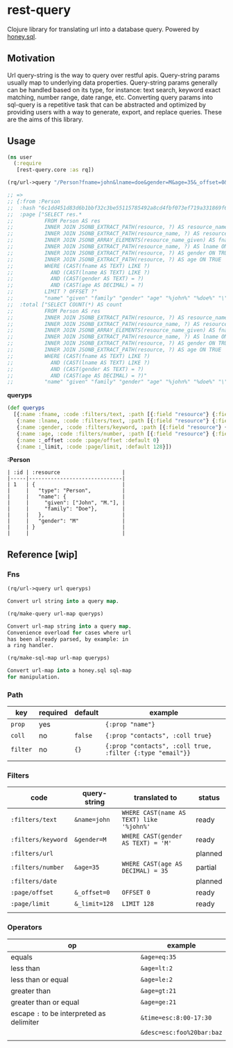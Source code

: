 # rest-query

Clojure library for translating url into a database query. Powered by [honey.sql](https://github.com/seancorfield/honeysql).

## Motivation

Url query-string is the way to query over restful apis. Query-string params usually map to underlying data properties. Query-string params generally can be handled based on its type, for instance: text search, keyword exact matching, number range, date range, etc. Converting query params into sql-query is a repetitive task that can be abstracted and optimized by providing users with a way to generate, export, and replace queries. These are the aims of this library.

## Usage

```clojure
(ns user
  (:require
   [rest-query.core :as rq])

(rq/url->query "/Person?fname=john&lname=doe&gender=M&age=35&_offset=0&_limit=5" queryps)

;; =>
;; {:from :Person
;;  :hash "6c1dd451d83d6b1bbf32c3be55115785492a8cd4fbf073ef719a331869f6c370"
;;  :page ["SELECT res.*
;;          FROM Person AS res 
;;          INNER JOIN JSONB_EXTRACT_PATH(resource, ?) AS resource_name ON TRUE 
;;          INNER JOIN JSONB_EXTRACT_PATH(resource_name, ?) AS resource_name_given ON TRUE 
;;          INNER JOIN JSONB_ARRAY_ELEMENTS(resource_name_given) AS fname ON TRUE 
;;          INNER JOIN JSONB_EXTRACT_PATH(resource_name, ?) AS lname ON TRUE 
;;          INNER JOIN JSONB_EXTRACT_PATH(resource, ?) AS gender ON TRUE 
;;          INNER JOIN JSONB_EXTRACT_PATH(resource, ?) AS age ON TRUE 
;;          WHERE (CAST(fname AS TEXT) LIKE ?) 
;;            AND (CAST(lname AS TEXT) LIKE ?) 
;;            AND (CAST(gender AS TEXT) = ?) 
;;            AND (CAST(age AS DECIMAL) = ?) 
;;          LIMIT ? OFFSET ?"
;;          "name" "given" "family" "gender" "age" "%john%" "%doe%" "\"M\"" 35M 5 0]
;;  :total ["SELECT COUNT(*) AS count
;;          FROM Person AS res 
;;          INNER JOIN JSONB_EXTRACT_PATH(resource, ?) AS resource_name ON TRUE 
;;          INNER JOIN JSONB_EXTRACT_PATH(resource_name, ?) AS resource_name_given ON TRUE 
;;          INNER JOIN JSONB_ARRAY_ELEMENTS(resource_name_given) AS fname ON TRUE 
;;          INNER JOIN JSONB_EXTRACT_PATH(resource_name, ?) AS lname ON TRUE 
;;          INNER JOIN JSONB_EXTRACT_PATH(resource, ?) AS gender ON TRUE 
;;          INNER JOIN JSONB_EXTRACT_PATH(resource, ?) AS age ON TRUE 
;;          WHERE (CAST(fname AS TEXT) LIKE ?) 
;;            AND (CAST(lname AS TEXT) LIKE ?) 
;;            AND (CAST(gender AS TEXT) = ?) 
;;            AND (CAST(age AS DECIMAL) = ?)"
;;          "name" "given" "family" "gender" "age" "%john%" "%doe%" "\"M\"" 35M]}
```

**queryps**

```clojure
(def queryps
  [{:name :fname, :code :filters/text, :path [{:field "resource"} {:field "name"} {:field "given", :coll true}]}
   {:name :lname, :code :filters/text, :path [{:field "resource"} {:field "name"} {:field "family"}]}
   {:name :gender, :code :filters/keyword, :path [{:field "resource"} {:field "gender"}]},
   {:name :age, :code :filters/number, :path [{:field "resource"} {:field "age"}]},
   {:name :_offset :code :page/offset :default 0}
   {:name :_limit, :code :page/limit, :default 128}])
```

**:Person**

```
| :id | :resource                    |
|-----|------------------------------|
| 1   | {                            |
|     |   "type": "Person",          |
|     |   "name": {                  |
|     |     "given": ["John", "M."], |
|     |     "family": "Doe"},        |
|     |   },                         |
|     |   "gender": "M"              |
|     | }                            |
|     |                              |
```

## Reference [wip]

### Fns

``` clojure
(rq/url->query url queryps)

Convert url string into a query map.
```

``` clojure
(rq/make-query url-map queryps)

Convert url-map string into a query map. 
Convenience overload for cases where url 
has been already parsed, by example: in 
a ring handler.
```

``` clojure
(rq/make-sql-map url-map queryps)

Convert url-map into a honey.sql sql-map 
for manipulation.
```

### Path

| key      | required | default | example                                                   |
|----------|----------|---------|-----------------------------------------------------------|
| `prop`   | yes      |         | `{:prop "name"}`                                          |
| `coll`   | no       | `false` | `{:prop "contacts", :coll true}`                          |
| `filter` | no       | `{}`    | `{:prop "contacts", :coll true, :filter {:type "email"}}` |
|          |          |         |                                                           |

### Filters

| code               | query-string  | translated to                            | status  |
|--------------------|---------------|------------------------------------------|---------|
| `:filters/text`    | `&name=john`  | `WHERE CAST(name AS TEXT) like '%john%'` | ready   |
| `:filters/keyword` | `&gender=M`   | `WHERE CAST(gender AS TEXT) = 'M'`       | ready   |
| `:filters/url`     |               |                                          | planned |
| `:filters/number`  | `&age=35`     | `WHERE CAST(age AS DECIMAL) = 35`        | partial |
| `:filters/date`    |               |                                          | planned |
| `:page/offset`     | `&_offset=0`  | `OFFSET 0`                               | ready   |
| `:page/limit`      | `&_limit=128` | `LIMIT 128`                              | ready   |
|                    |               |                                          |         |

### Operators

| op                                        | example                   |
|-------------------------------------------|---------------------------|
| equals                                    | `&age=eq:35`              |
| less than                                 | `&age=lt:2`               |
| less than or equal                        | `&age=le:2`               |
| greater than                              | `&age=gt:21`              |
| greater than or equal                     | `&age=ge:21`              |
| escape `:` to be interpreted as delimiter | `&time=esc:8:00-17:30`    |
|                                           | `&desc=esc:foo%20bar:baz` |
|                                           |                           |
    
